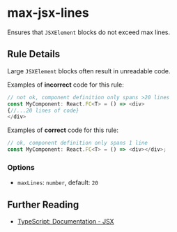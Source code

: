# max-jsx-lines

Ensures that `JSXElement` blocks do not exceed max lines.

## Rule Details

Large `JSXElement` blocks often result in unreadable code.

Examples of **incorrect** code for this rule:

```js
// not ok, component definition only spans >20 lines
const MyComponent: React.FC<T> = () => <div>
{//...20 lines of code}
</div>
```

Examples of **correct** code for this rule:

```js
// ok, component definition only spans 1 line
const MyComponent: React.FC<T> = () => <div></div>;
```

### Options

- `maxLines`: `number`, default: `20`

## Further Reading

- [TypeScript: Documentation - JSX](https://www.typescriptlang.org/docs/handbook/jsx.html)
